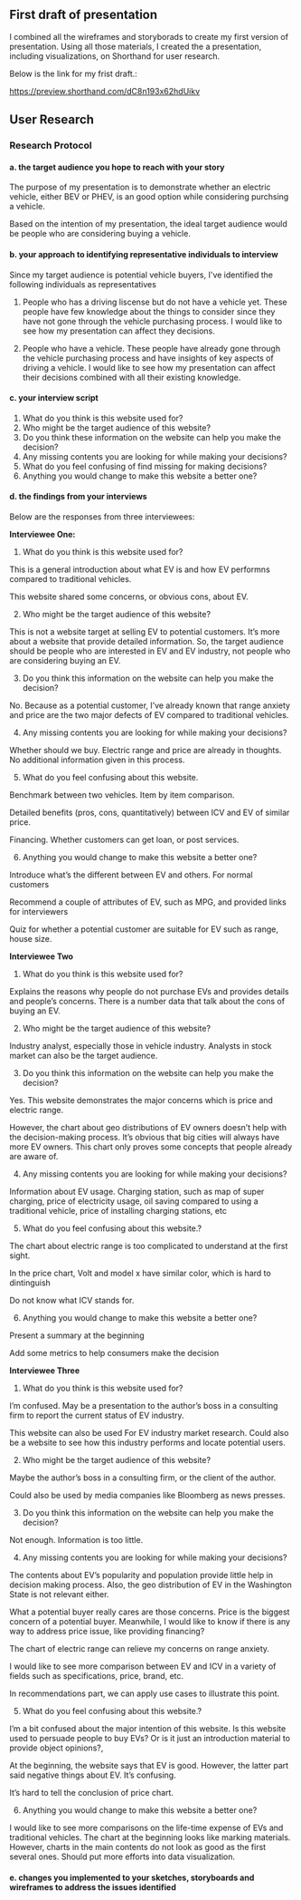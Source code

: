 ## First draft of presentation
I combined all the wireframes and storyborads to create my first version of presentation. Using all those materials, I created the a presentation, including visualizations, on Shorthand for user research.

Below is the link for my frist draft.:

https://preview.shorthand.com/dC8n193x62hdUikv

## User Research

### Research Protocol

#### a. the target audience you hope to reach with your story

The purpose of my presentation is to demonstrate whether an electric vehicle, either BEV or PHEV, is an good option while considering purchsing a vehicle.

Based on the intention of my presentation, the ideal target audience would be people who are considering buying a vehicle.

#### b. your approach to identifying representative individuals to interview

Since my target audience is potential vehicle buyers, I've identified the following individuals as representatives

1. People who has a driving liscense but do not have a vehicle yet.
These people have few knowledge about the things to consider since they have not gone through the vehicle purchasing process. I would like to see how my presentation can affect they decisions.

2. People who have a vehicle.
These people have already gone through the vehicle purchasing process and have insights of key aspects of driving a vehicle. I would like to see how my presentation can affect their decisions combined with all their existing knowledge.

#### c. your interview script

1. What do you think is this website used for?
2. Who might be the target audience of this website?
3. Do you think these information on the website can help you make the decision?
4. Any missing contents you are looking for while making your decisions?
5. What do you feel confusing of find missing for making decisions?
6. Anything you would change to make this website a better one?

#### d. the findings from your interviews
Below are the responses from three interviewees:

**Interviewee One:**

1. What do you think is this website used for?

This is a general introduction about what EV is and how EV performns compared to traditional vehicles.

This website shared some concerns, or obvious cons, about EV.

2. Who might be the target audience of this website?

This is not a website target at selling EV to potential customers. It’s more about a website that provide detailed information. So, the target audience should be people who are interested in EV and EV industry, not people who are considering buying an EV.

3. Do you think this information on the website can help you make the decision?

No. Because as a potential customer, I’ve already known that range anxiety and price are the two major defects of EV compared to traditional vehicles.

4. Any missing contents you are looking for while making your decisions?

Whether should we buy. Electric range and price are already in thoughts. No additional information given in this process.

5. What do you feel confusing about this website.

Benchmark between two vehicles. Item by item comparison.

Detailed benefits (pros, cons, quantitatively) between ICV and EV of similar price.

Financing. Whether customers can get loan, or post services.

6. Anything you would change to make this website a better one?

Introduce what’s the different between EV and others. For normal customers

Recommend a couple of attributes of EV, such as MPG, and provided links for interviewers

Quiz for whether a potential customer are suitable for EV such as range, house size.

**Interviewee Two**

1. What do you think is this website used for?

Explains the reasons why people do not purchase EVs and provides details and people’s concerns. There is a number data that talk about the cons of buying an EV.

2. Who might be the target audience of this website?

Industry analyst, especially those in vehicle industry. Analysts in stock market can also be the target audience.

3. Do you think this information on the website can help you make the decision?

Yes. This website demonstrates the major concerns which is price and electric range. 

However, the chart about geo distributions of EV owners doesn’t help with the decision-making process. It’s obvious that big cities will always have more EV owners. This chart only proves some concepts that people already are aware of.

4. Any missing contents you are looking for while making your decisions?

Information about EV usage. Charging station, such as map of super charging, price of electricity usage, oil saving compared to using a traditional vehicle, price of installing charging stations, etc

5. What do you feel confusing about this website.?

The chart about electric range is too complicated to understand at the first sight.

In the price chart, Volt and model x have similar color, which is hard to dintinguish

Do not know what ICV stands for.

6. Anything you would change to make this website a better one?

Present a summary at the beginning

Add some metrics to help consumers make the decision

**Interviewee Three**

1. What do you think is this website used for?

I’m confused. May be a presentation to the author’s boss in a consulting firm to report the current status of EV industry.

This website can also be used For EV industry market research. Could also be a website to see how this industry performs and locate potential users.

2. Who might be the target audience of this website?

Maybe the author’s boss in a consulting firm, or the client of the author.

Could also be used by media companies like Bloomberg as news presses.

3. Do you think this information on the website can help you make the decision?

Not enough. Information is too little.

4. Any missing contents you are looking for while making your decisions?

The contents about EV’s popularity and population provide little help in decision making process. Also, the geo distribution of EV in the Washington State is not relevant either.

What a potential buyer really cares are those concerns. Price is the biggest concern of a potential buyer. Meanwhile, I would like to know if there is any way to address price issue, like providing financing?

The chart of electric range can relieve my concerns on range anxiety.

I would like to see more comparison between EV and ICV in a variety of fields such as specifications, price, brand, etc.

In recommendations part, we can apply use cases to illustrate this point.

5. What do you feel confusing about this website.?

I’m a bit confused about the major intention of this website. Is this website used to persuade people to buy EVs? Or is it just an introduction material to provide object opinions?,

At the beginning, the website says that EV is good. However, the latter part said negative things about EV. It’s confusing.

It’s hard to tell the conclusion of price chart.

6. Anything you would change to make this website a better one?

I would like to see more comparisons on the life-time expense of EVs and traditional vehicles.
The chart at the beginning looks like marking materials. However, charts in the main contents do not look as good as the first several ones. Should put more efforts into data visualization.


#### e. changes you implemented to your sketches, storyboards and wireframes to address the issues identified
